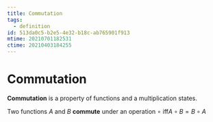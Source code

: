 ```yaml
---
title: Commutation
tags:
  - definition
id: 513da0c5-b2e5-4e32-b18c-ab765901f913
mtime: 20210701182531
ctime: 20210403184255
---
```


# Commutation

**Commutation** is a property of functions and a multiplication states.

Two functions $A$ and $B$ **commute** under an operation $\circ$ iff$A \circ B = B \circ A$
